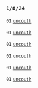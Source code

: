 ### `1/8/24`

`01` [`uncouth`](uncouth.wav) 

`01` [`uncouth`](uncouth.wav) 

`01` [`uncouth`](uncouth.wav) 

`01` [`uncouth`](uncouth.wav) 

`01` [`uncouth`](uncouth.wav) 

`01` [`uncouth`](uncouth.wav) 